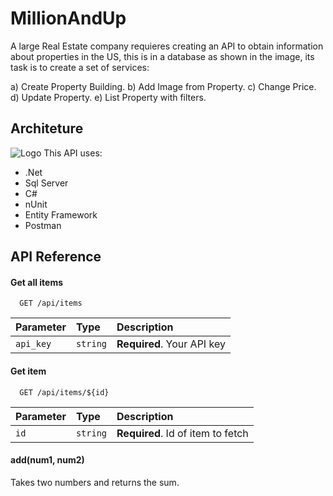 
# MillionAndUp

A large Real Estate company requieres creating an API to obtain information about properties in the US, this is in a database as shown in the image, its task is to create a set of services:

a) Create Property Building.
b) Add Image from Property.
c) Change Price.
d) Update Property.
e) List Property with filters.



## Architeture

![Logo](https://dev-to-uploads.s3.amazonaws.com/uploads/articles/th5xamgrr6se0x5ro4g6.png)
This API uses:
- .Net
- Sql Server
- C#
- nUnit
- Entity Framework
- Postman


## API Reference

#### Get all items

```http
  GET /api/items
```

| Parameter | Type     | Description                |
| :-------- | :------- | :------------------------- |
| `api_key` | `string` | **Required**. Your API key |

#### Get item

```http
  GET /api/items/${id}
```

| Parameter | Type     | Description                       |
| :-------- | :------- | :-------------------------------- |
| `id`      | `string` | **Required**. Id of item to fetch |

#### add(num1, num2)

Takes two numbers and returns the sum.

